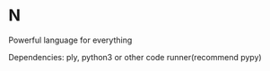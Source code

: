 # N
Powerful language for everything

Dependencies: ply, python3 or other code runner(recommend pypy)
